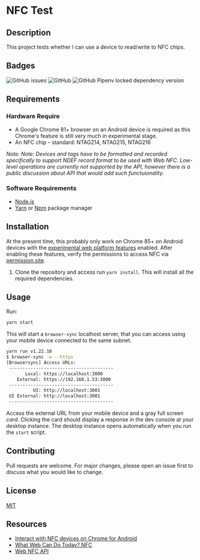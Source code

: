 # NFC Test

## Description

This project tests whether I can use a device to read/write to NFC chips.

## Badges

![GitHub issues](https://img.shields.io/github/issues/crs1138/nfc-test)
![GitHub](https://img.shields.io/github/license/crs1138/nfc-test)
![GitHub Pipenv locked dependency version](https://img.shields.io/github/pipenv/locked/dependency-version/crs1138/nfc-test/dev/browser-sync)

## Requirements

### Hardware Require
* A Google Chrome 81+ browser on an Android device is required as this Chrome's feature is still very much in experimental stage.
* An NFC chip – standard: NTAG214, NTAG215, NTAG216

_Note: Note: Devices and tags have to be formatted and recorded specifically to support NDEF record format to be used with Web NFC. Low-level operations are currently not supported by the API, however there is a public discussion about API that would add such functuionality._

### Software Requirements
* [Node.js](https://nodejs.org/)
* [Yarn](https://yarnpkg.com/) or [Npm](https://www.npmjs.com/) package manager

## Installation

At the present time, this probably only work on Chrome 85+ on Android devices with the [experimental web platform features](chrome://flags/#enable-experimental-web-platform-features) enabled. After enabling these features, verify the permissions to access NFC via [permission.site](https://permission.site/).

1. Clone the repository and access run `yarn install`. This will install all the required dependencies.

## Usage

Run:

```bash
yarn start
```

This will start a `browser-sync` localhost server, that you can access using your mobile device connected to the same subnet.

```bash
yarn run v1.22.10
$ browser-sync -w --https
[Browsersync] Access URLs:
 ---------------------------------------
       Local: https://localhost:3000
    External: https://192.168.1.53:3000
 ---------------------------------------
          UI: http://localhost:3001
 UI External: http://localhost:3001
 ---------------------------------------
```

Access the external URL from your mobile device and a gray full screen _card_. Clicking the card should display a response in the dev console at your desktop instance. The desktop instance opens automatically when you run the `start` script.

## Contributing

Pull requests are welcome. For major changes, please open an issue first to discuss what you would like to change.

## License

[MIT](https://choosealicense.com/licenses/mit/)

## Resources

* [Interact with NFC devices on Chrome for Android](https://web.dev/nfc/)
* [What Web Can Do Today? NFC](https://whatwebcando.today/nfc.html)
* [Web NFC API](https://developer.mozilla.org/en-US/docs/Web/API/Web_NFC_API)
